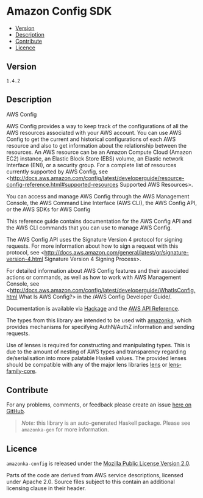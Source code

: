 # Amazon Config SDK

* [Version](#version)
* [Description](#description)
* [Contribute](#contribute)
* [Licence](#licence)


## Version

`1.4.2`


## Description

AWS Config

AWS Config provides a way to keep track of the configurations of all the AWS resources associated with your AWS account. You can use AWS Config to get the current and historical configurations of each AWS resource and also to get information about the relationship between the resources. An AWS resource can be an Amazon Compute Cloud (Amazon EC2) instance, an Elastic Block Store (EBS) volume, an Elastic network Interface (ENI), or a security group. For a complete list of resources currently supported by AWS Config, see <http://docs.aws.amazon.com/config/latest/developerguide/resource-config-reference.html#supported-resources Supported AWS Resources>.

You can access and manage AWS Config through the AWS Management Console, the AWS Command Line Interface (AWS CLI), the AWS Config API, or the AWS SDKs for AWS Config

This reference guide contains documentation for the AWS Config API and the AWS CLI commands that you can use to manage AWS Config.

The AWS Config API uses the Signature Version 4 protocol for signing requests. For more information about how to sign a request with this protocol, see <http://docs.aws.amazon.com/general/latest/gr/signature-version-4.html Signature Version 4 Signing Process>.

For detailed information about AWS Config features and their associated actions or commands, as well as how to work with AWS Management Console, see <http://docs.aws.amazon.com/config/latest/developerguide/WhatIsConfig.html What Is AWS Config?> in the /AWS Config Developer Guide/.

Documentation is available via [Hackage](http://hackage.haskell.org/package/amazonka-config)
and the [AWS API Reference](https://aws.amazon.com/documentation/).

The types from this library are intended to be used with [amazonka](http://hackage.haskell.org/package/amazonka),
which provides mechanisms for specifying AuthN/AuthZ information and sending requests.

Use of lenses is required for constructing and manipulating types.
This is due to the amount of nesting of AWS types and transparency regarding
de/serialisation into more palatable Haskell values.
The provided lenses should be compatible with any of the major lens libraries
[lens](http://hackage.haskell.org/package/lens) or [lens-family-core](http://hackage.haskell.org/package/lens-family-core).

## Contribute

For any problems, comments, or feedback please create an issue [here on GitHub](https://github.com/brendanhay/amazonka/issues).

> _Note:_ this library is an auto-generated Haskell package. Please see `amazonka-gen` for more information.


## Licence

`amazonka-config` is released under the [Mozilla Public License Version 2.0](http://www.mozilla.org/MPL/).

Parts of the code are derived from AWS service descriptions, licensed under Apache 2.0.
Source files subject to this contain an additional licensing clause in their header.
